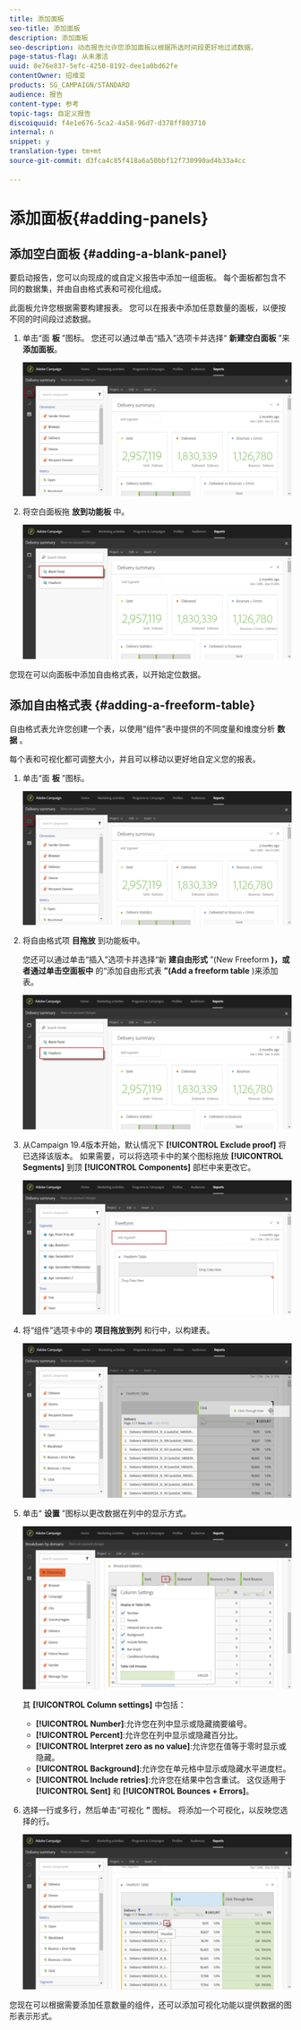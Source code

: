 ```yaml
---
title: 添加面板
seo-title: 添加面板
description: 添加面板
seo-description: 动态报告允许您添加面板以根据所选时间段更好地过滤数据。
page-status-flag: 从未激活
uuid: 8e76e837-5efc-4250-8192-dee1a0bd62fe
contentOwner: 绍维亚
products: SG_CAMPAIGN/STANDARD
audience: 报告
content-type: 参考
topic-tags: 自定义报告
discoiquuid: f4e1e676-5ca2-4a58-96d7-d378ff803710
internal: n
snippet: y
translation-type: tm+mt
source-git-commit: d3fca4c85f418a6a50bbf12f730990ad4b33a4cc

---
```



# 添加面板{#adding-panels}

## 添加空白面板 {#adding-a-blank-panel}

要启动报告，您可以向现成的或自定义报告中添加一组面板。 每个面板都包含不同的数据集，并由自由格式表和可视化组成。

此面板允许您根据需要构建报表。 您可以在报表中添加任意数量的面板，以便按不同的时间段过滤数据。

1. 单击“面 **板** ”图标。 您还可以通过单击“插入”选项卡并选择“ **新建空白面板** ”来 **添加面板**。

   ![](assets/dynamic_report_panel_1.png)

1. 将空白面板拖 **放到功能板** 中。

   ![](assets/dynamic_report_panel.png)

您现在可以向面板中添加自由格式表，以开始定位数据。

## 添加自由格式表 {#adding-a-freeform-table}

自由格式表允许您创建一个表，以使用“组件”表中提供的不同度量和维度分析 **数据** 。

每个表和可视化都可调整大小，并且可以移动以更好地自定义您的报表。

1. 单击“面 **板** ”图标。

   ![](assets/dynamic_report_panel_1.png)

1. 将自由格式项 **目拖放** 到功能板中。

   您还可以通过单击“插入”选项卡并选择“新 **建自由形式** ”(New Freeform **)，或者通过单击空面板中** 的“添加自由形式表 **”(Add a freeform table** )来添加表。

   ![](assets/dynamic_report_panel_2.png)

1. 从Campaign 19.4版本开始，默认情况下 **[!UICONTROL Exclude proof]** 将已选择该版本。 如果需要，可以将选项卡中的某个图标拖放 **[!UICONTROL Segments]** 到顶 **[!UICONTROL Components]** 部栏中来更改它。

   ![](assets/dynamic_report_panel_3.png)

1. 将“组件”选项卡中的 **项目拖放到列** 和行中，以构建表。

   ![](assets/dynamic_report_freeform_3.png)

1. 单击“ **设置** ”图标以更改数据在列中的显示方式。

   ![](assets/dynamic_report_freeform_4.png)

   其 **[!UICONTROL Column settings]** 中包括：

   * **[!UICONTROL Number]**:允许您在列中显示或隐藏摘要编号。
   * **[!UICONTROL Percent]**:允许您在列中显示或隐藏百分比。
   * **[!UICONTROL Interpret zero as no value]**:允许您在值等于零时显示或隐藏。
   * **[!UICONTROL Background]**:允许您在单元格中显示或隐藏水平进度栏。
   * **[!UICONTROL Include retries]**:允许您在结果中包含重试。 这仅适用于 **[!UICONTROL Sent]** 和 **[!UICONTROL Bounces + Errors]**。

1. 选择一行或多行，然后单击“可视化 **”** 图标。 将添加一个可视化，以反映您选择的行。

   ![](assets/dynamic_report_freeform_5.png)

您现在可以根据需要添加任意数量的组件，还可以添加可视化功能以提供数据的图形表示形式。
